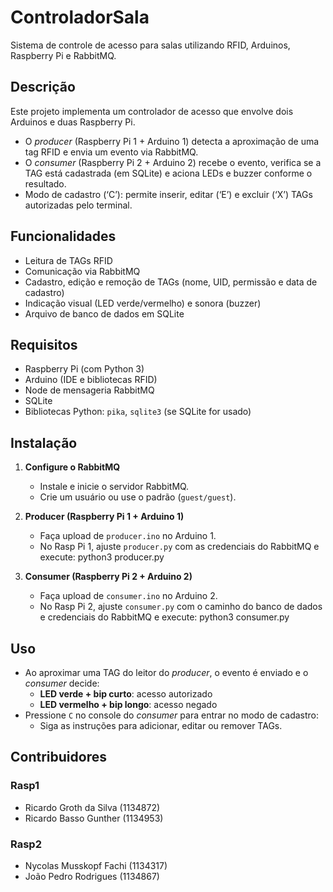 # ControladorSala

Sistema de controle de acesso para salas utilizando RFID, Arduinos, Raspberry Pi e RabbitMQ.

## Descrição

Este projeto implementa um controlador de acesso que envolve dois Arduinos e duas Raspberry Pi.  
- O *producer* (Raspberry Pi 1 + Arduino 1) detecta a aproximação de uma tag RFID e envia um evento via RabbitMQ.  
- O *consumer* (Raspberry Pi 2 + Arduino 2) recebe o evento, verifica se a TAG está cadastrada (em SQLite) e aciona LEDs e buzzer conforme o resultado.  
- Modo de cadastro (‘C’): permite inserir, editar (‘E’) e excluir (‘X’) TAGs autorizadas pelo terminal.

## Funcionalidades

- Leitura de TAGs RFID  
- Comunicação via RabbitMQ  
- Cadastro, edição e remoção de TAGs (nome, UID, permissão e data de cadastro)  
- Indicação visual (LED verde/vermelho) e sonora (buzzer)  
- Arquivo de banco de dados em SQLite

## Requisitos

- Raspberry Pi (com Python 3)  
- Arduino (IDE e bibliotecas RFID)  
- Node de mensageria RabbitMQ  
- SQLite  
- Bibliotecas Python: `pika`, `sqlite3` (se SQLite for usado)

## Instalação

1. **Configure o RabbitMQ**  
   - Instale e inicie o servidor RabbitMQ.  
   - Crie um usuário ou use o padrão (`guest/guest`).

2. **Producer (Raspberry Pi 1 + Arduino 1)**  
   - Faça upload de `producer.ino` no Arduino 1.  
   - No Rasp Pi 1, ajuste `producer.py` com as credenciais do RabbitMQ e execute:
     python3 producer.py

3. **Consumer (Raspberry Pi 2 + Arduino 2)**  
   - Faça upload de `consumer.ino` no Arduino 2.  
   - No Rasp Pi 2, ajuste `consumer.py` com o caminho do banco de dados e credenciais do RabbitMQ e execute:
     python3 consumer.py

## Uso

- Ao aproximar uma TAG do leitor do *producer*, o evento é enviado e o *consumer* decide:
  - **LED verde + bip curto**: acesso autorizado  
  - **LED vermelho + bip longo**: acesso negado  
- Pressione `C` no console do *consumer* para entrar no modo de cadastro:
  - Siga as instruções para adicionar, editar ou remover TAGs.

## Contribuidores

### Rasp1
- Ricardo Groth da Silva  (1134872)
- Ricardo Basso Gunther  (1134953)

### Rasp2
- Nycolas Musskopf Fachi  (1134317)
- João Pedro Rodrigues (1134867)  
